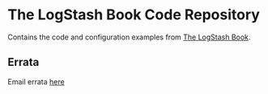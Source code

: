 # The LogStash Book Code Repository

Contains the code and configuration examples from [The LogStash
Book](http://www.logstashbook.com).

## Errata

Email errata [here](mailto:james+lserrata@lovedthanlost.net)

